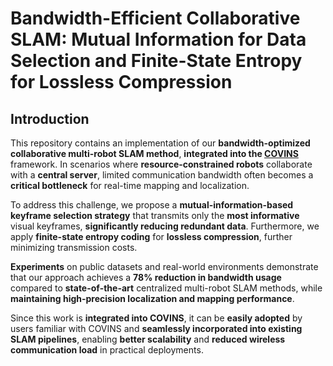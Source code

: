 # Bandwidth-Efficient Collaborative SLAM: Mutual Information for Data Selection and Finite-State Entropy for Lossless Compression
## Introduction

This repository contains an implementation of our **bandwidth-optimized collaborative multi-robot SLAM method**, **integrated into the [COVINS](https://github.com/VIS4ROB/COVINS)** framework. In scenarios where **resource-constrained robots** collaborate with a **central server**, limited communication bandwidth often becomes a **critical bottleneck** for real-time mapping and localization.

To address this challenge, we propose a **mutual-information-based keyframe selection strategy** that transmits only the **most informative** visual keyframes, **significantly reducing redundant data**. Furthermore, we apply **finite-state entropy coding** for **lossless compression**, further minimizing transmission costs.

**Experiments** on public datasets and real-world environments demonstrate that our approach achieves a **78% reduction in bandwidth usage** compared to **state-of-the-art** centralized multi-robot SLAM methods, while **maintaining high-precision localization and mapping performance**.

Since this work is **integrated into COVINS**, it can be **easily adopted** by users familiar with COVINS and **seamlessly incorporated into existing SLAM pipelines**, enabling **better scalability** and **reduced wireless communication load** in practical deployments.
##  
